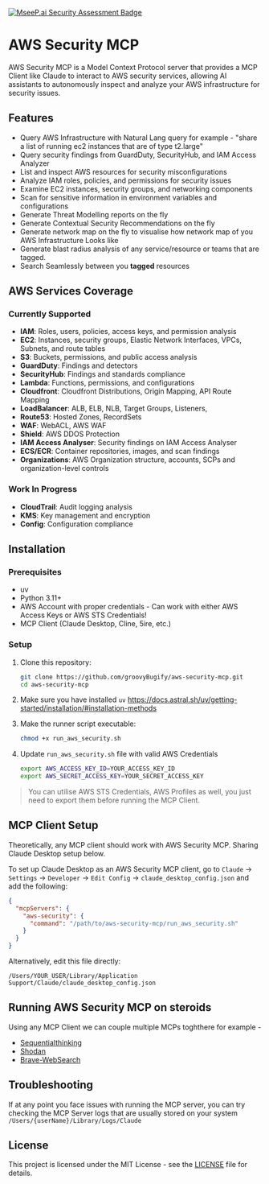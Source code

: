[![MseeP.ai Security Assessment Badge](https://mseep.net/pr/groovybugify-aws-security-mcp-badge.png)](https://mseep.ai/app/groovybugify-aws-security-mcp)

# AWS Security MCP

AWS Security MCP is a Model Context Protocol server that provides a MCP Client like Claude to interact to AWS security services, allowing AI assistants to autonomously inspect and analyze your AWS infrastructure for security issues.

## Features

* Query AWS Infrastructure with Natural Lang query for example - "share a list of running ec2 instances that are of type t2.large"
* Query security findings from GuardDuty, SecurityHub, and IAM Access Analyzer
* List and inspect AWS resources for security misconfigurations
* Analyze IAM roles, policies, and permissions for security issues
* Examine EC2 instances, security groups, and networking components
* Scan for sensitive information in environment variables and configurations
* Generate Threat Modelling reports on the fly
* Generate Contextual Security Recommendations on the fly
* Generate network map on the fly to visualise how network map of you AWS Infrastructure Looks like
* Generate blast radius analysis of any service/resource or teams that are tagged.
* Search Seamlessly between you **tagged** resources

## AWS Services Coverage

### Currently Supported

- **IAM**: Roles, users, policies, access keys, and permission analysis
- **EC2**: Instances, security groups, Elastic Network Interfaces, VPCs, Subnets, and route tables
- **S3**: Buckets, permissions, and public access analysis
- **GuardDuty**: Findings and detectors
- **SecurityHub**: Findings and standards compliance
- **Lambda**: Functions, permissions, and configurations
- **Cloudfront**: Cloudfront Distributions, Origin Mapping, API Route Mapping
- **LoadBalancer**: ALB, ELB, NLB, Target Groups, Listeners,
- **Route53**: Hosted Zones, RecordSets
- **WAF**: WebACL, AWS WAF
- **Shield**: AWS DDOS Protection
- **IAM Access Analyser**: Security findings on IAM Access Analyser
- **ECS/ECR**: Container repositories, images, and scan findings
- **Organizations**: AWS Organization structure, accounts, SCPs and organization-level controls

### Work In Progress

- **CloudTrail**: Audit logging analysis
- **KMS**: Key management and encryption
- **Config**: Configuration compliance

## Installation

### Prerequisites

* uv
* Python 3.11+
* AWS Account with proper credentials - Can work with either AWS Access Keys or AWS STS Credentials!
* MCP Client (Claude Desktop, Cline, 5ire, etc.)

### Setup

1. Clone this repository:
   ```bash
   git clone https://github.com/groovyBugify/aws-security-mcp.git
   cd aws-security-mcp
   ```
2. Make sure you have installed `uv` https://docs.astral.sh/uv/getting-started/installation/#installation-methods

2. Make the runner script executable:
   ```bash
   chmod +x run_aws_security.sh
   ```
3. Update `run_aws_security.sh` file with valid AWS Credentials 
    ```bash
    export AWS_ACCESS_KEY_ID=YOUR_ACCESS_KEY_ID
    export AWS_SECRET_ACCESS_KEY=YOUR_SECRET_ACCESS_KEY
    ```

> You can utilise AWS STS Credentials, AWS Profiles as well, you just need to export them before running the MCP Client.

## MCP Client Setup

Theoretically, any MCP client should work with AWS Security MCP. Sharing Claude Desktop setup below.

To set up Claude Desktop as an AWS Security MCP client, go to `Claude` -> `Settings` -> `Developer` -> `Edit Config` -> `claude_desktop_config.json` and add the following:

```json
{
  "mcpServers": {
    "aws-security": {
      "command": "/path/to/aws-security-mcp/run_aws_security.sh"
    }
  }
}
```

Alternatively, edit this file directly:
```
/Users/YOUR_USER/Library/Application Support/Claude/claude_desktop_config.json
```

## Running AWS Security MCP on steroids

Using any MCP Client we can couple multiple MCPs toghthere for example - 

*   [Sequentialthinking](https://github.com/modelcontextprotocol/servers/tree/main/src/sequentialthinking)
*   [Shodan](https://github.com/BurtTheCoder/mcp-shodan)
*   [Brave-WebSearch](https://github.com/modelcontextprotocol/servers/tree/main/src/brave-search)

## Troubleshooting

If at any point you face issues with running the MCP server, you can try checking the MCP Server logs that are usually stored on your system `/Users/{userName}/Library/Logs/Claude`

## License

This project is licensed under the MIT License - see the [LICENSE](LICENSE) file for details. 
